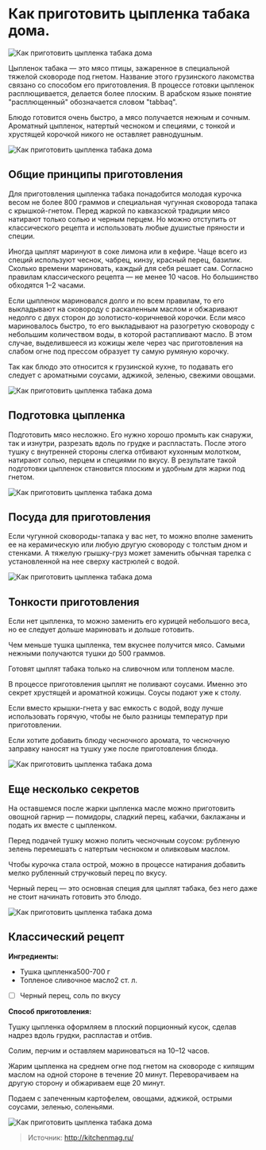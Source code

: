 # Как приготовить цыпленка табака дома.
![Как приготовить цыпленка табака дома](/images/Kulinar/Second/cyplenok_tabaka.jpg 'Как приготовить цыпленка табака дома')

Цыпленок табака — это мясо птицы, зажаренное в специальной тяжелой сковороде под гнетом. Название этого грузинского лакомства связано со способом его приготовления. В процессе готовки цыпленок расплющивается, делается более плоским. В арабском языке понятие "расплющенный" обозначается словом "tabbaq".

Блюдо готовится очень быстро, а мясо получается нежным и сочным. Ароматный цыпленок, натертый чесноком и специями, с тонкой и хрустящей корочкой никого не оставляет равнодушным.

![Как приготовить цыпленка табака дома](/images/Kulinar/Second/cyplenok_tabaka_001.jpg 'Как приготовить цыпленка табака дома')

## Общие принципы приготовления

Для приготовления цыпленка табака понадобится молодая курочка весом не более 800 граммов и специальная чугунная сковорода тапака с крышкой-гнетом. Перед жаркой по кавказской традиции мясо натирают только солью и черным перцем. Но можно отступить от классического рецепта и использовать любые душистые пряности и специи. 

Иногда цыплят маринуют в соке лимона или в кефире. Чаще всего из специй используют чеснок, чабрец, кинзу, красный перец, базилик. Сколько времени мариновать, каждый для себя решает сам. Согласно правилам классического рецепта — не менее 10 часов. Но большинство обходятся 1–2 часами.

Если цыпленок мариновался долго и по всем правилам, то его выкладывают на сковороду с раскаленным маслом и обжаривают недолго с двух сторон до золотисто-коричневой корочки. Если мясо мариновалось быстро, то его выкладывают на разогретую сковороду с небольшим количеством воды, в которой растапливают масло. В этом случае, выделившееся из кожицы желе через час приготовления на слабом огне под прессом образует ту самую румяную корочку. 

Так как блюдо это относится к грузинской кухне, то подавать его следует с ароматными соусами, аджикой, зеленью, свежими овощами.

![Как приготовить цыпленка табака дома](/images/Kulinar/Second/cyplenok_tabaka_002.jpg 'Как приготовить цыпленка табака дома')

## Подготовка цыпленка

Подготовить мясо несложно. Его нужно хорошо промыть как снаружи, так и изнутри, разрезать вдоль по грудке и распластать. После этого тушку с внутренней стороны слегка отбивают кухонным молотком, натирают солью, перцем и специями по вкусу. В результате такой подготовки цыпленок становится плоским и удобным для жарки под гнетом.

![Как приготовить цыпленка табака дома](/images/Kulinar/Second/cyplenok_tabaka_003.jpg 'Как приготовить цыпленка табака дома')

## Посуда для приготовления

Если чугунной сковороды-тапака у вас нет, то можно вполне заменить ее на керамическую или любую другую сковороду с толстым дном и стенками. А тяжелую грышку-груз может заменить обычная тарелка с установленной на нее сверху кастрюлей с водой.

![Как приготовить цыпленка табака дома](/images/Kulinar/Second/cyplenok_tabaka_004.jpg 'Как приготовить цыпленка табака дома')

## Тонкости приготовления

Если нет цыпленка, то можно заменить его курицей небольшого веса, но ее следует дольше мариновать и дольше готовить.

Чем меньше тушка цыпленка, тем вкуснее получится мясо. Самыми нежными получаются тушки до 500 граммов.

Готовят цыплят табака только на сливочном или топленом масле.

В процессе приготовления цыплят не поливают соусами. Именно это секрет хрустящей и ароматной кожицы. Соусы подают уже к столу.

Если вместо крышки-гнета у вас емкость с водой, воду лучше использовать горячую, чтобы не было разницы температур при приготовлении.

Если хотите добавить блюду чесночного аромата, то чесночную заправку наносят на тушку уже после приготовления блюда.

![Как приготовить цыпленка табака дома](/images/Kulinar/Second/cyplenok_tabaka_005.jpg 'Как приготовить цыпленка табака дома')

## Еще несколько секретов

На оставшемся после жарки цыпленка масле можно приготовить овощной гарнир — помидоры, сладкий перец, кабачки, баклажаны и подать их вместе с цыпленком.

Перед подачей тушку можно полить чесночным соусом: рубленую зелень перемешать с натертым чесноком и оливковым маслом.

Чтобы курочка стала острой, можно в процессе натирания добавить мелко рубленный стручковый перец по вкусу.

Черный перец — это основная специя для цыплят табака, без него даже не стоит начинать готовить это блюдо.

![Как приготовить цыпленка табака дома](/images/Kulinar/Second/cyplenok_tabaka_006.jpg 'Как приготовить цыпленка табака дома')

## Классический рецепт
 
**Ингредиенты:**

- Тушка цыпленка500-700 г
- Топленое сливочное масло2 ст. л.
- [ ] Черный перец, соль по вкусу

**Способ приготовления:**

Тушку цыпленка оформляем в плоский порционный кусок, сделав надрез вдоль грудки, распластав и отбив. 

Солим, перчим и оставляем мариноваться на 10–12 часов. 

Жарим цыпленка на среднем огне под гнетом на сковороде с кипящим маслом на одной стороне в течение 20 минут. Переворачиваем на другую сторону и обжариваем еще 20 минут. 

Подаем с запеченным картофелем, овощами, аджикой, острыми соусами, зеленью, соленьями.

![Как приготовить цыпленка табака дома](/images/Kulinar/Second/cyplenok_tabaka_007.jpg 'Как приготовить цыпленка табака дома')

> Источник: http://kitchenmag.ru/
